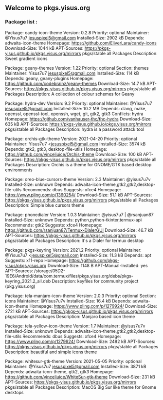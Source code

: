 ## Welcome to pkgs.yisus.org 

### Package list :

Package: candy-icon-theme
Version: 0.2.8
Priority: optional
Maintainer: @Yisus7u7 <jesuspixel5@gmail.com>
Installed-Size: 2902 kB
Depends: adwaita-icon-theme
Homepage: https://github.com/EliverLara/candy-icons
Download-Size: 1044 kB
APT-Sources: https://pkgs-yisus.github.io/pkgs.yisus.org/mirrors pkgs/stable all Packages
Description: Sweet gradient icons

Package: geany-themes
Version: 1.22
Priority: optional
Section: themes
Maintainer: Yisus7u7 <jesuspixel5@gmail.com>
Installed-Size: 114 kB
Depends: geany, geany-plugins
Homepage: https://github.com/codebrainz/geany-themes
Download-Size: 14.7 kB
APT-Sources: https://pkgs-yisus.github.io/pkgs.yisus.org/mirrors pkgs/stable all Packages
Description: A collection of colour schemes for Geany

Package: hydra-dev
Version: 9.2
Priority: optional
Maintainer: @Yisus7u7 <jesuspixel5@gmail.com>
Installed-Size: 10.2 MB
Depends: clang, make, openssl, openssl-tool, openssh, wget, git, gtk2, gtk3
Conflicts: hydra
Homepage: https://github.com/vanhauser-thc/thc-hydra
Download-Size: 635 kB
APT-Sources: https://pkgs-yisus.github.io/pkgs.yisus.org/mirrors pkgs/stable all Packages
Description: hydra is a password attack tool

Package: orchis-gtk-theme
Version: 2021-04-20
Priority: optional
Maintainer: Yisus7u7 <jesuspixel5@gmail.com
Installed-Size: 3574 kB
Depends: gtk2, gtk3, desktop-file-utils
Homepage: https://github.com/vinceliuice/Orchis-theme
Download-Size: 100 kB
APT-Sources: https://pkgs-yisus.github.io/pkgs.yisus.org/mirrors pkgs/stable all Packages
Description: Orchis is a theme for GNOME/GTK based desktop environments

Package: oreo-blue-cursors-theme
Version: 2.3
Maintainer: @yisus7u7v
Installed-Size: unknown
Depends: adwaita-icon-theme,gtk2,gtk2,desktop-file-utils
Recommends: dbus
Suggests: xfce4
Homepage: https://www.pling.com/p/1360254/
Download-Size: 51.1 kB
APT-Sources: https://pkgs-yisus.github.io/pkgs.yisus.org/mirrors pkgs/stable all Packages
Description: Simple blue cursors theme

Package: phonedialer
Version: 1.0.3
Maintainer: @yisus7u7 | @rsanjuan87
Installed-Size: unknown
Depends: python,python-tkinter,termux-api
Recommends: gtk2
Suggests: xfce4
Homepage: https://github.com/rsanjuan87/Termux-DialerGUI
Download-Size: 46.7 kB
APT-Sources: https://pkgs-yisus.github.io/pkgs.yisus.org/mirrors pkgs/stable all Packages
Description: It's a Dialer for termux desktop

Package: pkgs-keyring
Version: 2021.2
Priority: optional
Maintainer: @Yisus7u7 <jesuspixel5@gmail.com
Installed-Size: 11.3 kB
Depends: apt
Suggests: x11-repo
Homepage: https://github.com/pkgs-yisus/pkgs.yisus.org
Download-Size: 1148 B
APT-Manual-Installed: yes
APT-Sources: /storage/05D2-19E6/Android/data/com.termux/files/pkgs.yisus.org/debs/pkgs-keyring_2021.2_all.deb
Description: keyfiles for community project (pkg.yisus.org)

Package: tela-manjaro-icon-theme
Version: 2.0.3
Priority: optional
Section: icons
Maintainer: @Yisus7u7v
Installed-Size: 16.4 kB
Depends: adwaita-icon-theme
Homepage: https://www.pling.com/p/1279924/
Download-Size: 2721 kB
APT-Sources: https://pkgs-yisus.github.io/pkgs.yisus.org/mirrors pkgs/stable all Packages
Description: Manjaro based icon theme

Package: tela-yellow-icon-theme
Version: 1.7
Maintainer: @yisus7u7v
Installed-Size: unknown
Depends: adwaita-icon-theme,gtk2,gtk2,desktop-file-utils
Recommends: dbus
Suggests: xfce4
Homepage: https://www.pling.com/p/1279924/
Download-Size: 2482 kB
APT-Sources: https://pkgs-yisus.github.io/pkgs.yisus.org/mirrors pkgs/stable all Packages
Description: beautiful and simple icons theme

Package: whitesur-gtk-theme
Version: 2021-05-05
Priority: optional
Maintainer: @Yisus7u7 <jesuspixel5@gmail.com>
Installed-Size: 3871 kB
Depends: adwaita-icon-theme, gtk2, gtk3
Homepage: https://github.com/vinceliuice/WhiteSur-gtk-theme
Download-Size: 231 kB
APT-Sources: https://pkgs-yisus.github.io/pkgs.yisus.org/mirrors pkgs/stable all Packages
Description: MacOS Big Sur like theme for Gnome desktops

